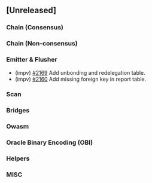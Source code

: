 <!--
(feat): New feature
(impv): Improvement / Enhancement
(docs): Documentation
(bugs): Bug fixes
(chore): Chore/cleanup work
-->

## [Unreleased]

### Chain (Consensus)

### Chain (Non-consensus)

### Emitter & Flusher

- (impv) [\#2169](https://github.com/bandprotocol/bandchain/pull/2169) Add unbonding and redelegation table.
- (impv) [\#2160](https://github.com/bandprotocol/bandchain/pull/2160) Add missing foreign key in report table.

### Scan

### Bridges

### Owasm

### Oracle Binary Encoding (OBI)

### Helpers

### MISC
